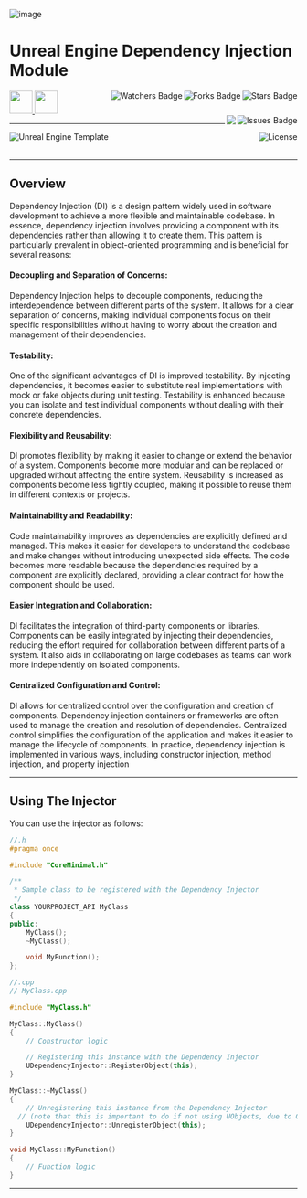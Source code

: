 ![image](https://github.com/JDSherbert/Unreal-Engine-Dependency-Injection-Module/assets/43964243/3f6a8f1e-a566-4148-951e-b4e383de069b)

# Unreal Engine Dependency Injection Module

<!-- Header Start -->
<a href = "https://docs.unrealengine.com/5.3/en-US/"> <img height="40" img width="40" src="https://cdn.simpleicons.org/unrealengine/white"> </a> 
<a href = "https://learn.microsoft.com/en-us/cpp/cpp-language"> <img height="40" img width="40" src="https://cdn.simpleicons.org/c++"> </a>
<img align="right" alt="Stars Badge" src="https://img.shields.io/github/stars/jdsherbert/Unreal-Engine-Dependency-Injection-Module?label=%E2%AD%90"/>
<img align="right" alt="Forks Badge" src="https://img.shields.io/github/forks/jdsherbert/Unreal-Engine-Dependency-Injection-Module?label=%F0%9F%8D%B4"/>
<img align="right" alt="Watchers Badge" src="https://img.shields.io/github/watchers/jdsherbert/Unreal-Engine-Dependency-Injection-Module?label=%F0%9F%91%81%EF%B8%8F"/>
<img align="right" alt="Issues Badge" src="https://img.shields.io/github/issues/jdsherbert/Unreal-Engine-Dependency-Injection-Module?label=%E2%9A%A0%EF%B8%8F"/>
<img align="right" src="https://hits.seeyoufarm.com/api/count/incr/badge.svg?url=https%3A%2F%2Fgithub.com%2FJDSherbert%2FUnreal-Engine-Dependency-Injection-Module%2Fhit-counter%2FREADME&count_bg=%2379C83D&title_bg=%23555555&labelColor=0E1128&title=🔍&style=for-the-badge">
<!-- Header End --> 

-----------------------------------------------------------------------

<a href="https://docs.unrealengine.com/5.3/en-US/"> 
  <img align="left" alt="Unreal Engine Template" src="https://img.shields.io/badge/Unreal%20Engine%20Module-black?style=for-the-badge&logo=unrealengine&logoColor=white&color=black&labelColor=black"> </a>
  
<a href="https://choosealicense.com/licenses/mit/"> 
  <img align="right" alt="License" src="https://img.shields.io/badge/License%20:%20MIT-black?style=for-the-badge&logo=mit&logoColor=white&color=black&labelColor=black"> </a>
  
<br></br>

-----------------------------------------------------------------------
## Overview
Dependency Injection (DI) is a design pattern widely used in software development to achieve a more flexible and maintainable codebase. In essence, dependency injection involves providing a component with its dependencies rather than allowing it to create them. This pattern is particularly prevalent in object-oriented programming and is beneficial for several reasons:

#### Decoupling and Separation of Concerns:
Dependency Injection helps to decouple components, reducing the interdependence between different parts of the system.
It allows for a clear separation of concerns, making individual components focus on their specific responsibilities without having to worry about the creation and management of their dependencies.

#### Testability:
One of the significant advantages of DI is improved testability. By injecting dependencies, it becomes easier to substitute real implementations with mock or fake objects during unit testing.
Testability is enhanced because you can isolate and test individual components without dealing with their concrete dependencies.

#### Flexibility and Reusability:
DI promotes flexibility by making it easier to change or extend the behavior of a system. Components become more modular and can be replaced or upgraded without affecting the entire system.
Reusability is increased as components become less tightly coupled, making it possible to reuse them in different contexts or projects.

#### Maintainability and Readability:
Code maintainability improves as dependencies are explicitly defined and managed. This makes it easier for developers to understand the codebase and make changes without introducing unexpected side effects. The code becomes more readable because the dependencies required by a component are explicitly declared, providing a clear contract for how the component should be used.

#### Easier Integration and Collaboration:
DI facilitates the integration of third-party components or libraries. Components can be easily integrated by injecting their dependencies, reducing the effort required for collaboration between different parts of a system. It also aids in collaborating on large codebases as teams can work more independently on isolated components.

#### Centralized Configuration and Control:
DI allows for centralized control over the configuration and creation of components. Dependency injection containers or frameworks are often used to manage the creation and resolution of dependencies. Centralized control simplifies the configuration of the application and makes it easier to manage the lifecycle of components.
In practice, dependency injection is implemented in various ways, including constructor injection, method injection, and property injection

-----------------------------------------------------------------------

## Using The Injector

You can use the injector as follows:

```cpp
//.h
#pragma once

#include "CoreMinimal.h"

/**
 * Sample class to be registered with the Dependency Injector
 */
class YOURPROJECT_API MyClass
{
public:
    MyClass();
    ~MyClass();

    void MyFunction();
};
```
```cpp
//.cpp
// MyClass.cpp

#include "MyClass.h"

MyClass::MyClass()
{
    // Constructor logic

    // Registering this instance with the Dependency Injector
    UDependencyInjector::RegisterObject(this);
}

MyClass::~MyClass()
{
    // Unregistering this instance from the Dependency Injector
  // (note that this is important to do if not using UObjects, due to Garbage Collection antics)
    UDependencyInjector::UnregisterObject(this);
}

void MyClass::MyFunction()
{
    // Function logic
}
```

-----------------------------------------------------------------------

